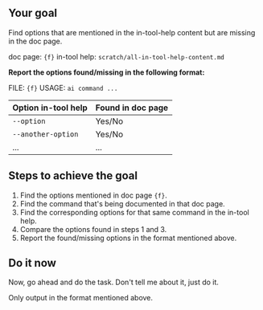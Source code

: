 ## Your goal

Find options that are mentioned in the in-tool-help content but are missing in the doc page.

doc page: `{f}`
in-tool help: `scratch/all-in-tool-help-content.md`

**Report the options found/missing in the following format:**

FILE: `{f}`
USAGE: `ai command ...`

| Option in-tool help | Found in doc page |
|---------------------|------------------|
| `--option` | Yes/No |
| `--another-option` | Yes/No |
| ... | ... |

## Steps to achieve the goal

1. Find the options mentioned in doc page `{f}`.
2. Find the command that's being documented in that doc page.
3. Find the corresponding options for that same command in the in-tool help.
4. Compare the options found in steps 1 and 3.
5. Report the found/missing options in the format mentioned above.

## Do it now

Now, go ahead and do the task. Don't tell me about it, just do it.

Only output in the format mentioned above.
